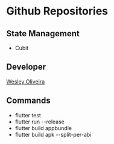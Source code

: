 # Github Repositories

## State Management

* Cubit

## Developer

[Wesley Oliveira](https://github.com/wesleybruno)

## Commands

* flutter test
* flutter run --release
* flutter build appbundle
* flutter build apk --split-per-abi